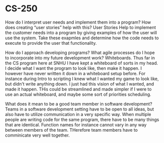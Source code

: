 # CS-250

How do I interpret user needs and implement them into a program? How does creating “user stories” help with this?
User Stories Help to implement the customer needs into a program by giving examples of how the user will use the system. 
Take these exapmles and determine how the code needs to execute to provide the user that functionality.

How do I approach developing programs? What agile processes do I hope to incorporate into my future development work?
Whiteboards. Thus far in the CS program here at SNHU I have kept a whiteboard of sorts in my head. I decide what I want the program to look like, then make it happen. I however have never written it down in a whiteboard setup before. For instance during Intro to scripting I knew what I wanted my game to look like, but didn't write anything down. I just had this vision of what I wanted, and made it happen. THis could be streamlined and made simpler if I were to use an actual whiteboard, and maybe some sort of priorities scheduling.

What does it mean to be a good team member in software development?
Teams in a software development setting have to be open to all ideas, but also have to utilize communication in a very specific way. When multiple people are writing code for the same program, there have to be many things that are identical. Function names for instance cannot vary in any way between members of the team. THerefore team members have to comminicate very well together.
